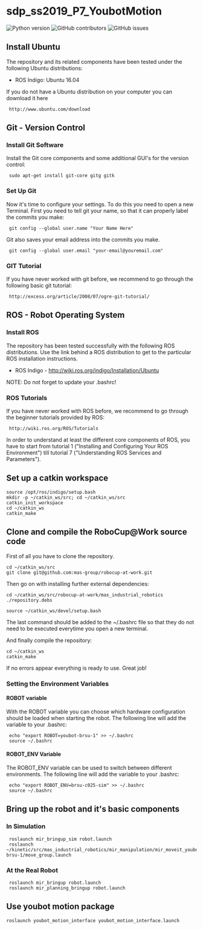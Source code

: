 # sdp_ss2019_P7_YoubotMotion

![Python version](https://img.shields.io/badge/PyPI-v2.7-brightgreen.svg) ![GitHub contributors](https://img.shields.io/badge/contributors-3-blue.svg) ![GitHub issues](https://img.shields.io/badge/issues-0-9cf.svg)

## Install Ubuntu
The repository and its related components have been tested under the following Ubuntu distributions:

- ROS Indigo: Ubuntu 16.04

If you do not have a Ubuntu distribution on your computer you can download it here

     http://www.ubuntu.com/download

## Git - Version Control
### Install Git Software
Install the Git core components and some additional GUI's for the version control:

     sudo apt-get install git-core gitg gitk

### Set Up Git
Now it's time to configure your settings. To do this you need to open a new Terminal. First you need to tell git your name, so that it can properly label the commits you make:

     git config --global user.name "Your Name Here"

Git also saves your email address into the commits you make.

     git config --global user.email "your-email@youremail.com"


### GIT Tutorial
If you have never worked with git before, we recommend to go through the following basic git tutorial:

     http://excess.org/article/2008/07/ogre-git-tutorial/


## ROS - Robot Operating System
### Install ROS
The repository has been tested successfully with the following ROS distributions. Use the link behind a ROS distribution to get to the particular ROS installation instructions.


- ROS Indigo - http://wiki.ros.org/indigo/Installation/Ubuntu

NOTE: Do not forget to update your .bashrc!
 

### ROS Tutorials
If you have never worked with ROS before, we recommend to go through the beginner tutorials provided by ROS:

     http://wiki.ros.org/ROS/Tutorials

In order to understand at least the different core components of ROS, you have to start from tutorial 1 ("Installing and Configuring Your ROS Environment") till tutorial 7 ("Understanding ROS Services and Parameters"). 


## Set up a catkin workspace

    source /opt/ros/indigo/setup.bash
    mkdir -p ~/catkin_ws/src; cd ~/catkin_ws/src
    catkin_init_workspace
    cd ~/catkin_ws
    catkin_make
    
## Clone and compile the RoboCup@Work source code
First of all you have to clone the repository.

    cd ~/catkin_ws/src
    git clone git@github.com:mas-group/robocup-at-work.git

Then go on with installing further external dependencies:
       
    cd ~/catkin_ws/src/robocup-at-work/mas_industrial_robotics
    ./repository.debs
    
    source ~/catkin_ws/devel/setup.bash

The last command should be added to the ~/.bashrc file so that they do not need to be executed everytime you open a new terminal.


And finally compile the repository:

    cd ~/catkin_ws
    catkin_make


If no errors appear everything is ready to use. Great job!


### Setting the Environment Variables
#### ROBOT variable
With the ROBOT variable you can choose which hardware configuration should be loaded when starting the robot. The following line will add the variable to your .bashrc:

     echo "export ROBOT=youbot-brsu-1" >> ~/.bashrc
     source ~/.bashrc



#### ROBOT_ENV Variable
The ROBOT_ENV variable can be used to switch between different environments. The following line will add the variable to your .bashrc:

     echo "export ROBOT_ENV=brsu-c025-sim" >> ~/.bashrc
     source ~/.bashrc



## Bring up the robot and it's basic components
### In Simulation

     roslaunch mir_bringup_sim robot.launch
     roslaunch ~/kinetic/src/mas_industrial_robotics/mir_manipulation/mir_moveit_youbot/youbot-brsu-1/move_group.launch     

### At the Real Robot

     roslaunch mir_bringup robot.launch
     roslaunch mir_planning_bringup robot.launch     

## Use youbot motion package 

    roslaunch youbot_motion_interface youbot_motion_interface.launch 

     


